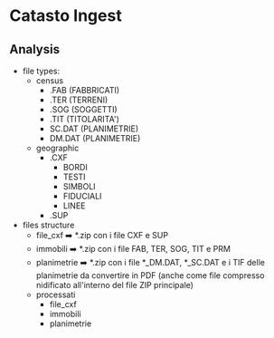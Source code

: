 # Catasto Ingest

## Analysis

- file types:
  - census
    - .FAB (FABBRICATI)
    - .TER (TERRENI)
    - .SOG (SOGGETTI)
    - .TIT (TITOLARITA')
    - SC.DAT (PLANIMETRIE)
    - DM.DAT (PLANIMETRIE)
  - geographic
    - .CXF
      - BORDI
      - TESTI
      - SIMBOLI
      - FIDUCIALI
      - LINEE
    - .SUP
- files structure
  - file_cxf ➡️ *.zip con i file CXF e SUP
  - immobili ➡️ *.zip con i file FAB, TER, SOG, TIT e PRM
  - planimetrie ➡️ *.zip con i file *_DM.DAT, *_SC.DAT e i TIF delle planimetrie da convertire in PDF (anche come file compresso nidificato all'interno del file ZIP principale)
  - processati
    - file_cxf
    - immobili
    - planimetrie
